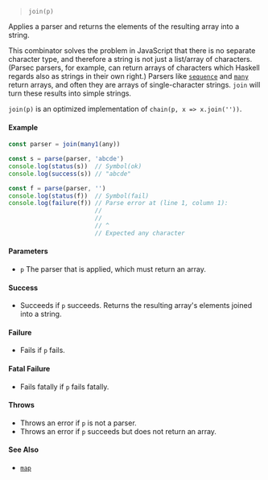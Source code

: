 <!--
 Copyright (c) 2020 Thomas J. Otterson
 
 This software is released under the MIT License.
 https://opensource.org/licenses/MIT
-->

> `join(p)`

Applies a parser and returns the elements of the resulting array into a string.

This combinator solves the problem in JavaScript that there is no separate character type, and therefore a string is not just a list/array of characters. (Parsec parsers, for example, can return arrays of characters which Haskell regards also as strings in their own right.) Parsers like [`sequence`](sequence.md) and [`many`](many.md) return arrays, and often they are arrays of single-character strings. `join` will turn these results into simple strings.

`join(p)` is an optimized implementation of `chain(p, x => x.join(''))`.

#### Example

```javascript
const parser = join(many1(any))

const s = parse(parser, 'abcde')
console.log(status(s))  // Symbol(ok)
console.log(success(s)) // "abcde"

const f = parse(parser, '')
console.log(status(f))  // Symbol(fail)
console.log(failure(f)) // Parse error at (line 1, column 1):
                        //
                        // 
                        // ^
                        // Expected any character
```

#### Parameters

* `p` The parser that is applied, which must return an array.

#### Success

* Succeeds if `p` succeeds. Returns the resulting array's elements joined into a string.

#### Failure

* Fails if `p` fails.

#### Fatal Failure

* Fails fatally if `p` fails fatally.

#### Throws

* Throws an error if `p` is not a parser.
* Throws an error if `p` succeeds but does not return an array.

#### See Also

* [`map`](map.md)